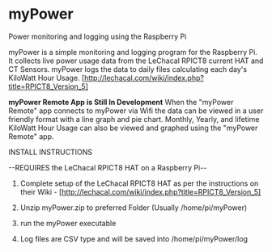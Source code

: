 # myPower
Power monitoring and logging using the Raspberry Pi

myPower is a simple monitoring and logging program for the Raspberry Pi. It collects live power usage data from the LeChacal RPICT8 current HAT and CT Sensors. myPower logs the data to daily files calculating each day's KiloWatt Hour Usage. [http://lechacal.com/wiki/index.php?title=RPICT8_Version_5]

**myPower Remote App is Still In Development**
When the "myPower Remote" app connects to myPower via Wifi the data can be viewed in a user friendly format with a line graph and pie chart. Monthly, Yearly, and lifetime KiloWatt Hour Usage can also be viewed and graphed using the "myPower Remote" app.

INSTALL INSTRUCTIONS

--REQUIRES the LeChacal RPICT8 HAT on a Raspberry Pi--

1. Complete setup of the LeChacal RPICT8 HAT as per the instructions on their Wiki -  [http://lechacal.com/wiki/index.php?title=RPICT8_Version_5]

2. Unzip myPower.zip to preferred Folder (Usually /home/pi/myPower)

3. run the myPower executable

4. Log files are CSV type and will be saved into /home/pi/myPower/log

